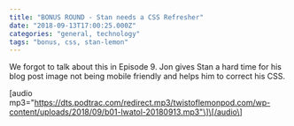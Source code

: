 ```yaml
---
title: "BONUS ROUND - Stan needs a CSS Refresher"
date: "2018-09-13T17:00:25.000Z"
categories: "general, technology"
tags: "bonus, css, stan-lemon"
---
```


We forgot to talk about this in Episode 9. Jon gives Stan a hard time for his blog post image not being mobile friendly and helps him to correct his CSS.

\[audio mp3="https://dts.podtrac.com/redirect.mp3/twistoflemonpod.com/wp-content/uploads/2018/09/b01-lwatol-20180913.mp3"\]\[/audio\]
